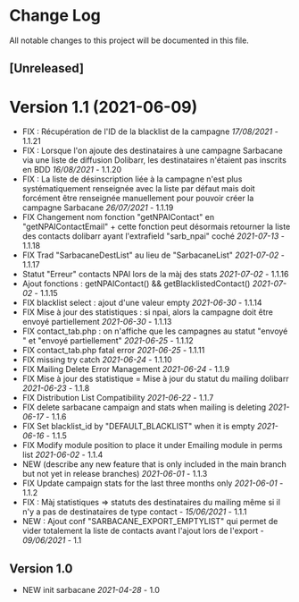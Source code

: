 
# Change Log
All notable changes to this project will be documented in this file.

## [Unreleased]



Version 1.1 (2021-06-09)
=====================
- FIX : Récupération de l'ID de la blacklist de la campagne *17/08/2021* - 1.1.21
- FIX : Lorsque l'on ajoute des destinataires à une campagne Sarbacane via une liste de diffusion Dolibarr, les destinataires n'étaient pas inscrits en BDD *16/08/2021* - 1.1.20
- FIX : La liste de désinscription liée à la campagne n'est plus systématiquement renseignée avec la liste par défaut mais doit forcément être renseignée manuellement pour pouvoir créer la campagne Sarbacane *26/07/2021* - 1.1.19
- FIX Changement nom fonction "getNPAIContact" en "getNPAIContactEmail" + cette fonction peut désormais retourner la liste des contacts dolibarr ayant l'extrafield "sarb_npai" coché *2021-07-13* - 1.1.18
- FIX Trad "SarbacaneDestList" au lieu de "SarbacaneList"  *2021-07-02* - 1.1.17
- Statut "Erreur" contacts NPAI lors de la màj des stats *2021-07-02* - 1.1.16
- Ajout fonctions : getNPAIContact() && getBlacklistedContact() *2021-07-02* - 1.1.15
- FIX blacklist select : ajout d'une valeur empty *2021-06-30* - 1.1.14
- FIX Mise à jour des statistiques : si npai, alors la campagne doit être envoyé partiellement *2021-06-30* - 1.1.13
- FIX contact_tab.php : on n'affiche que les campagnes au statut "envoyé " et "envoyé partiellement" *2021-06-25* - 1.1.12
- FIX contact_tab.php fatal error *2021-06-25* - 1.1.11
- FIX missing try catch *2021-06-24* - 1.1.10
- FIX Mailing Delete Error Management *2021-06-24* - 1.1.9
- FIX Mise à jour des statistique = Mise à jour du statut du mailing dolibarr *2021-06-23* - 1.1.8
- FIX Distribution List Compatibility *2021-06-22* - 1.1.7
- FIX delete sarbacane campaign and stats when mailing is deleting *2021-06-17* - 1.1.6
- FIX Set blacklist_id by "DEFAULT_BLACKLIST" when it is empty *2021-06-16* - 1.1.5
- FIX Modify module position to place it under Emailing module in perms list *2021-06-02* - 1.1.4
- NEW (describe any new feature that is only included in the main branch but not
  yet in release branches) *2021-06-01* - 1.1.3
- FIX Update campaign stats for the last three months only *2021-06-01* - 1.1.2
- FIX : Màj statistiques => statuts des destinataires du mailing même si il n'y a pas de destinataires de type contact - *15/06/2021* - 1.1.1
- NEW : Ajout conf "SARBACANE_EXPORT_EMPTYLIST" qui permet de vider totalement la liste de contacts avant l'ajout lors de l'export - *09/06/2021* - 1.1

## Version 1.0
- NEW init sarbacane *2021-04-28* - 1.0

